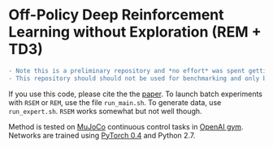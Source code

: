 # Off-Policy Deep Reinforcement Learning without Exploration (REM + TD3)

```diff
- Note this is a preliminary repository and *no effort* was spent getting REM to work well with TD3 and (as it doesn't work).
- This repository should should not be used for benchmarking and only be used a starting point for MuJoCo experiments.
```

If you use this code, please cite the the [paper](https://arxiv.org/abs/1907.04543). To launch batch experiments with `RSEM` or `REM`, use the file `run_main.sh`. To generate data, use `run_expert.sh`. `RSEM` works somewhat but not well though. 

Method is tested on [MuJoCo](http://www.mujoco.org/) continuous control tasks in [OpenAI gym](https://github.com/openai/gym). 
Networks are trained using [PyTorch 0.4](https://github.com/pytorch/pytorch) and Python 2.7.
